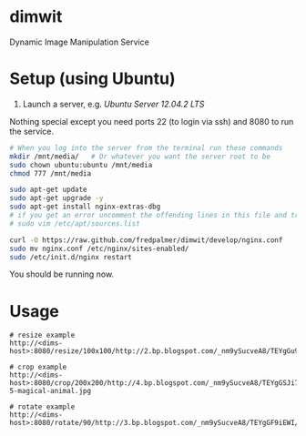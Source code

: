 dimwit
======

Dynamic Image Manipulation Service


Setup (using Ubuntu)
=======
1.  Launch a server, e.g. *Ubuntu Server 12.04.2 LTS*

Nothing special except you need ports 22 (to login via ssh) and 8080 to run the service.

``` bash
# When you log into the server from the terminal run these commands
mkdir /mnt/media/   # Or whatever you want the server root to be
sudo chown ubuntu:ubuntu /mnt/media
chmod 777 /mnt/media

sudo apt-get update
sudo apt-get upgrade -y
sudo apt-get install nginx-extras-dbg
# if you get an error uncomment the offending lines in this file and try to reinstall nginx again
# sudo vim /etc/apt/sources.list

curl -O https://raw.github.com/fredpalmer/dimwit/develop/nginx.conf
sudo mv nginx.conf /etc/nginx/sites-enabled/
sudo /etc/init.d/nginx restart
```

You should be running now.


Usage
=======
```
# resize example
http://<dims-host>:8080/resize/100x100/http://2.bp.blogspot.com/_nm9ySucveA8/TEYgGu9DIgI/AAAAAAAAAO4/XI1q38FFlxw/s1600/unicorns2q.jpg

# crop example
http://<dims-host>:8080/crop/200x200/http://4.bp.blogspot.com/_nm9ySucveA8/TEYgGSJi7sI/AAAAAAAAAOw/XK4VjrHPybw/s1600/unicorns-5-magical-animal.jpg

# rotate example
http://<dims-host>:8080/rotate/90/http://3.bp.blogspot.com/_nm9ySucveA8/TEYgGF9iEWI/AAAAAAAAAOo/uC62nczWcEk/s1600/unicorn1.jpg
```
